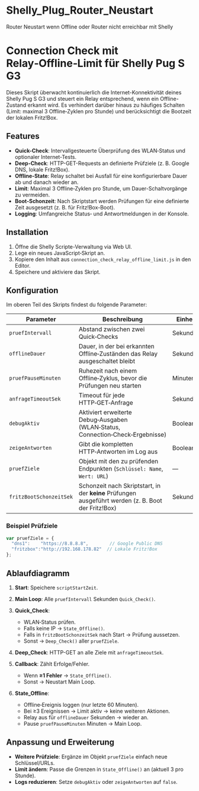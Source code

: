 # Shelly_Plug_Router_Neustart
Router Neustart wenn Offline oder Router nicht erreichbar mit Shelly 


# Connection Check mit Relay‑Offline‑Limit für Shelly Pug S G3

Dieses Skript überwacht kontinuierlich die Internet-Konnektivität deines Shelly Pug S G3 und steuert ein Relay entsprechend, wenn ein Offline-Zustand erkannt wird. Es verhindert darüber hinaus zu häufiges Schalten (Limit: maximal 3 Offline‑Zyklen pro Stunde) und berücksichtigt die Bootzeit der lokalen Fritz!Box.

## Features

* **Quick-Check**: Intervallgesteuerte Überprüfung des WLAN‑Status und optionaler Internet‑Tests.
* **Deep-Check**: HTTP-GET-Requests an definierte Prüfziele (z. B. Google DNS, lokale Fritz!Box).
* **Offline‑State**: Relay schaltet bei Ausfall für eine konfigurierbare Dauer ab und danach wieder an.
* **Limit**: Maximal 3 Offline‑Zyklen pro Stunde, um Dauer-Schaltvorgänge zu vermeiden.
* **Boot‑Schonzeit**: Nach Skriptstart werden Prüfungen für eine definierte Zeit ausgesetzt (z. B. für Fritz!Box-Boot).
* **Logging**: Umfangreiche Status‑ und Antwortmeldungen in der Konsole.

## Installation

1. Öffne die Shelly Scripte-Verwaltung via Web UI.
2. Lege ein neues JavaScript‑Skript an.
3. Kopiere den Inhalt aus `connection_check_relay_offline_limit.js` in den Editor.
4. Speichere und aktiviere das Skript.

## Konfiguration

Im oberen Teil des Skripts findest du folgende Parameter:

| Parameter               | Beschreibung                                                                                        | Einheit  | Standard   |
| ----------------------- | --------------------------------------------------------------------------------------------------- | -------- | ---------- |
| `pruefIntervall`        | Abstand zwischen zwei Quick‑Checks                                                                  | Sekunden | 60         |
| `offlineDauer`          | Dauer, in der bei erkannten Offline‑Zuständen das Relay ausgeschaltet bleibt                        | Sekunden | 20         |
| `pruefPauseMinuten`     | Ruhezeit nach einem Offline‑Zyklus, bevor die Prüfungen neu starten                                 | Minuten  | 4          |
| `anfrageTimeoutSek`     | Timeout für jede HTTP‑GET‑Anfrage                                                                   | Sekunden | 15         |
| `debugAktiv`            | Aktiviert erweiterte Debug‑Ausgaben (WLAN‑Status, Connection‑Check‑Ergebnisse)                      | Boolean  | `true`     |
| `zeigeAntworten`        | Gibt die kompletten HTTP‑Antworten im Log aus                                                       | Boolean  | `true`     |
| `pruefZiele`            | Objekt mit den zu prüfenden Endpunkten (`Schlüssel: Name`, `Wert: URL`)                             | —        | DNS1+Fritz |
| `fritzBootSchonzeitSek` | Schonzeit nach Skriptstart, in der **keine** Prüfungen ausgeführt werden (z. B. Boot der Fritz!Box) | Sekunden | 180        |

### Beispiel Prüfziele

```js
var pruefZiele = {
  "dns1":    "https://8.8.8.8",        // Google Public DNS
  "fritzbox":"http://192.168.178.82"  // Lokale Fritz!Box
};
```

## Ablaufdiagramm

1. **Start**: Speichere `scriptStartZeit`.
2. **Main Loop**: Alle `pruefIntervall` Sekunden `Quick_Check()`.
3. **Quick\_Check**:

   * WLAN‑Status prüfen.
   * Falls keine IP → `State_Offline()`.
   * Falls in `fritzBootSchonzeitSek` nach Start → Prüfung aussetzen.
   * Sonst → `Deep_Check()` aller `pruefZiele`.
4. **Deep\_Check**: HTTP-GET an alle Ziele mit `anfrageTimeoutSek`.
5. **Callback**: Zählt Erfolge/Fehler.

   * Wenn **≥1 Fehler** → `State_Offline()`.
   * Sonst → Neustart Main Loop.
6. **State\_Offline**:

   * Offline‑Ereignis loggen (nur letzte 60 Minuten).
   * Bei ≥3 Ereignissen → Limit aktiv → keine weiteren Aktionen.
   * Relay aus für `offlineDauer` Sekunden → wieder an.
   * Pause `pruefPauseMinuten` Minuten → Main Loop.

## Anpassung und Erweiterung

* **Weitere Prüfziele**: Ergänze im Objekt `pruefZiele` einfach neue Schlüssel/URLs.
* **Limit ändern**: Passe die Grenzen in `State_Offline()` an (aktuell 3 pro Stunde).
* **Logs reduzieren**: Setze `debugAktiv` oder `zeigeAntworten` auf `false`.

